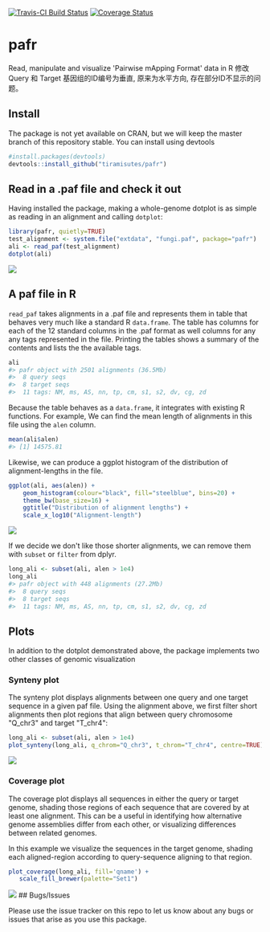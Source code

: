 <!-- README.md is generated from README.Rmd. Please edit that file -->
[![Travis-CI Build Status](https://travis-ci.org/dwinter/pafr.svg?branch=master)](https://travis-ci.org/dwinter/pafr) [![Coverage Status](https://img.shields.io/codecov/c/github/dwinter/pafr/master.svg)](https://codecov.io/github/dwinter/pafr?branch=master)

pafr
====

Read, manipulate and visualize 'Pairwise mApping Format' data in R
修改 Query 和 Target 基因组的ID编号为垂直, 原来为水平方向, 存在部分ID不显示的问题。

Install
-------

The package is not yet available on CRAN, but we will keep the master branch of this repository stable. You can install using devtools

``` r
#install.packages(devtools)
devtools::install_github("tiramisutes/pafr")
```

Read in a .paf file and check it out
------------------------------------

Having installed the package, making a whole-genome dotplot is as simple as reading in an alignment and calling `dotplot`:

``` r
library(pafr, quietly=TRUE)
test_alignment <- system.file("extdata", "fungi.paf", package="pafr")
ali <- read_paf(test_alignment)
dotplot(ali)
```

![](man/figures/README-dotplot-1.png)

A paf file in R
---------------

`read_paf` takes alignments in a .paf file and represents them in table that behaves very much like a standard R `data.frame`. The table has columns for each of the 12 standard columns in the .paf format as well columns for any any tags represented in the file. Printing the tables shows a summary of the contents and lists the the available tags.

``` r
ali
#> pafr object with 2501 alignments (36.5Mb)
#>  8 query seqs
#>  8 target seqs
#>  11 tags: NM, ms, AS, nn, tp, cm, s1, s2, dv, cg, zd
```

Because the table behaves as a `data.frame`, it integrates with existing R functions. For example, We can find the mean length of alignments in this file using the `alen` column.

``` r
mean(ali$alen)
#> [1] 14575.81
```

Likewise, we can produce a ggplot histogram of the distribution of alignment-lengths in the file.

``` r
ggplot(ali, aes(alen)) + 
    geom_histogram(colour="black", fill="steelblue", bins=20) + 
    theme_bw(base_size=16) + 
    ggtitle("Distribution of alignment lengths") +
    scale_x_log10("Alignment-length")
```

![](man/figures/README-len_distr-1.png)

If we decide we don't like those shorter alignments, we can remove them with `subset` or `filter` from dplyr.

``` r
long_ali <- subset(ali, alen > 1e4)
long_ali
#> pafr object with 448 alignments (27.2Mb)
#>  8 query seqs
#>  8 target seqs
#>  11 tags: NM, ms, AS, nn, tp, cm, s1, s2, dv, cg, zd
```

Plots
-----

In addition to the dotplot demonstrated above, the package implements two other classes of genomic visualization

### Synteny plot

The synteny plot displays alignments between one query and one target sequence in a given paf file. Using the alignment above, we first filter short alignments then plot regions that align between query chromosome "Q\_chr3" and target "T\_chr4":

``` r
long_ali <- subset(ali, alen > 1e4)
plot_synteny(long_ali, q_chrom="Q_chr3", t_chrom="T_chr4", centre=TRUE)
```

![](man/figures/README-synteny-1.png)

### Coverage plot

The coverage plot displays all sequences in either the query or target genome, shading those regions of each sequence that are covered by at least one alignment. This can be a useful in identifying how alternative genome assemblies differ from each other, or visualizing differences between related genomes.

In this example we visualize the sequences in the target genome, shading each aligned-region according to query-sequence aligning to that region.

``` r
plot_coverage(long_ali, fill='qname') +
   scale_fill_brewer(palette="Set1")
```

![](man/figures/README-coverage-1.png) \#\# Bugs/Issues

Please use the issue tracker on this repo to let us know about any bugs or issues that arise as you use this package.
